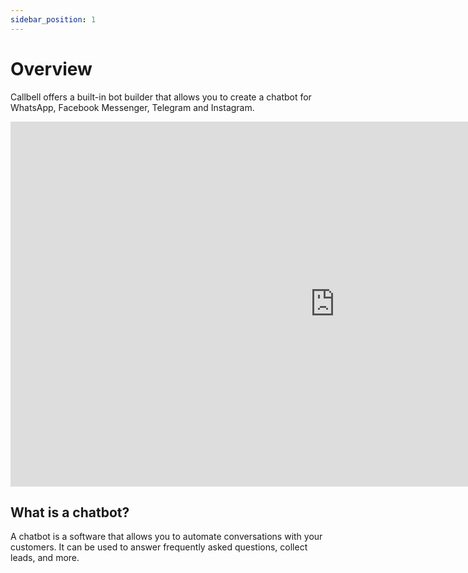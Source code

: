 ```yaml
---
sidebar_position: 1
---
```


# Overview

Callbell offers a built-in bot builder that allows you to create a chatbot for WhatsApp, Facebook Messenger, Telegram and Instagram.

<iframe width="1038" height="584" src="https://www.youtube.com/embed/e9EcR9gA6NI" title="Create your first bot in 5 minutes - Callbell" frameborder="0" allow="accelerometer; autoplay; clipboard-write; encrypted-media; gyroscope; picture-in-picture; web-share" allowfullscreen></iframe>

## What is a chatbot?

A chatbot is a software that allows you to automate conversations with your customers. It can be used to answer frequently asked questions, collect leads, and more.
